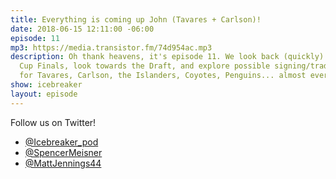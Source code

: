 ```yaml
---
title: Everything is coming up John (Tavares + Carlson)!
date: 2018-06-15 12:11:00 -06:00
episode: 11
mp3: https://media.transistor.fm/74d954ac.mp3
description: Oh thank heavens, it's episode 11. We look back (quickly) at the Stanley
  Cup Finals, look towards the Draft, and explore possible signing/trade scenarios
  for Tavares, Carlson, the Islanders, Coyotes, Penguins... almost every team actually.
show: icebreaker
layout: episode
---
```


Follow us on Twitter!

* [@Icebreaker_pod](https://twitter.com/icebreaker_pod)
* [@SpencerMeisner](https://twitter.com/spencermeisner)
* [@MattJennings44](https://twitter.com/mattjennings44)
